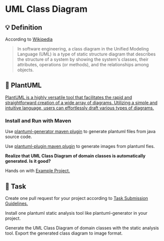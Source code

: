 UML Class Diagram
====

## :bulb: Definition

According to [Wikipedia](https://en.wikipedia.org/wiki/Class_diagram)

> In software engineering, a class diagram in the Unified Modeling Language (UML) is a type of static structure diagram that describes the structure of a system by showing the system's classes, their attributes, operations (or methods), and the relationships among objects.

## :hammer: PlantUML

[PlantUML is a highly versatile tool that facilitates the rapid and straightforward creation of a wide array of diagrams. Utilizing a simple and intuitive language, users can effortlessly draft various types of diagrams.](https://plantuml.com/)

### Install and Run with Maven

Use [plantuml-generator maven plugin](https://github.com/devlauer/plantuml-generator) to generate plantuml files from java source code.

Use [plantuml-plugin maven plugin](https://github.com/arnaudroques/maven-plantuml-plugin) to generate images from plantuml fies.

**Realize that UML Class Diagram of domain classes is automatically generated. Is it good?**

Hands on with [Example Project.](https://github.com/persapiens-classes/ifrn-software-quality-example/issues/57)

## :construction_worker: Task

Create one pull request for your project according to [Task Submission Guidelines.](../../assessment.md#task-submission)

Install one plantuml static analysis tool like plantuml-generator in your project.

Generate the UML Class Diagram of domain classes with the static analysis tool.
Export the generated class diagram to image format. 
